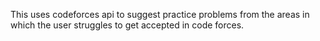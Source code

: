 This uses codeforces api to suggest practice problems from the areas in which the user struggles to get accepted in code forces.
